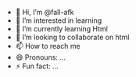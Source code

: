 - 👋 Hi, I’m @fall-afk
- 👀 I’m interested in learning
- 🌱 I’m currently learning Html 
- 💞️ I’m looking to collaborate on html
- 📫 How to reach me 
- 😄 Pronouns: ...
- ⚡ Fun fact: ...

<!---
fall-afk/fall-afk is a ✨ special ✨ repository because its `README.md` (this file) appears on your GitHub profile.
You can click the Preview link to take a look at your changes.
--->
